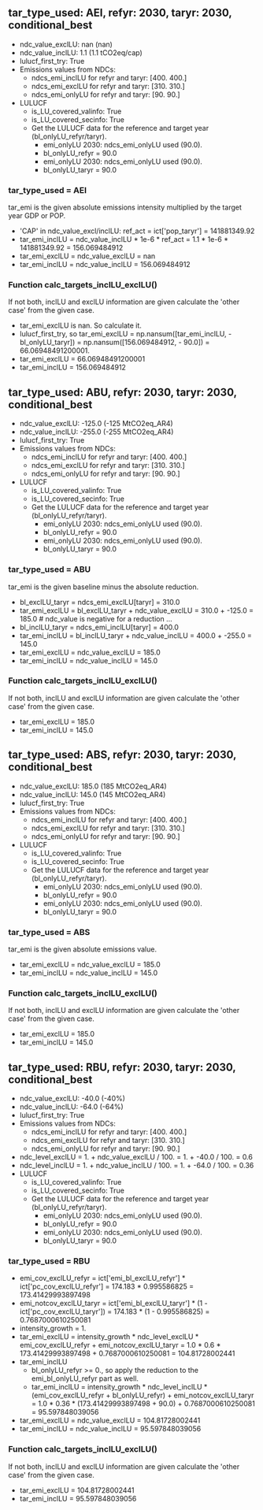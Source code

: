 

## tar_type_used: AEI, refyr: 2030, taryr: 2030, conditional_best
- ndc_value_exclLU: nan (nan)
- ndc_value_inclLU: 1.1 (1.1 tCO2eq/cap)
- lulucf_first_try: True
- Emissions values from NDCs:
  - ndcs_emi_inclLU for refyr and taryr: [400. 400.]
  - ndcs_emi_exclLU for refyr and taryr: [310. 310.]
  - ndcs_emi_onlyLU for refyr and taryr: [90. 90.]
- LULUCF
  - is_LU_covered_valinfo: True
  - is_LU_covered_secinfo: True
  - Get the LULUCF data for the reference and target year (bl_onlyLU_refyr/taryr).
    - emi_onlyLU 2030: ndcs_emi_onlyLU used (90.0).
    - bl_onlyLU_refyr = 90.0
    - emi_onlyLU 2030: ndcs_emi_onlyLU used (90.0).
    - bl_onlyLU_taryr = 90.0
### tar_type_used = AEI
tar_emi is the given absolute emissions intensity multiplied by the target year GDP or POP.
- 'CAP' in ndc_value_excl/inclLU: ref_act = ict['pop_taryr'] = 141881349.92
- tar_emi_inclLU = ndc_value_inclLU * 1e-6 * ref_act = 1.1 * 1e-6 * 141881349.92 = 156.069484912
- tar_emi_exclLU = ndc_value_exclLU = nan
- tar_emi_inclLU = ndc_value_inclLU = 156.069484912
### Function calc_targets_inclLU_exclLU()
If not both, inclLU and exclLU information are given calculate the 'other case' from the given case.
- tar_emi_exclLU is nan. So calculate it.
- lulucf_first_try, so tar_emi_exclLU = np.nansum([tar_emi_inclLU, -bl_onlyLU_taryr]) = np.nansum([156.069484912, - 90.0]) = 66.06948491200001.
- tar_emi_exclLU = 66.06948491200001
- tar_emi_inclLU = 156.069484912

## tar_type_used: ABU, refyr: 2030, taryr: 2030, conditional_best
- ndc_value_exclLU: -125.0 (-125 MtCO2eq_AR4)
- ndc_value_inclLU: -255.0 (-255 MtCO2eq_AR4)
- lulucf_first_try: True
- Emissions values from NDCs:
  - ndcs_emi_inclLU for refyr and taryr: [400. 400.]
  - ndcs_emi_exclLU for refyr and taryr: [310. 310.]
  - ndcs_emi_onlyLU for refyr and taryr: [90. 90.]
- LULUCF
  - is_LU_covered_valinfo: True
  - is_LU_covered_secinfo: True
  - Get the LULUCF data for the reference and target year (bl_onlyLU_refyr/taryr).
    - emi_onlyLU 2030: ndcs_emi_onlyLU used (90.0).
    - bl_onlyLU_refyr = 90.0
    - emi_onlyLU 2030: ndcs_emi_onlyLU used (90.0).
    - bl_onlyLU_taryr = 90.0
### tar_type_used = ABU
tar_emi is the given baseline minus the absolute reduction.
- bl_exclLU_taryr = ndcs_emi_exclLU[taryr] = 310.0
- tar_emi_exclLU = bl_exclLU_taryr + ndc_value_exclLU = 310.0 + -125.0 = 185.0 # ndc_value is negative for a reduction ...
- bl_inclLU_taryr = ndcs_emi_inclLU[taryr] = 400.0
- tar_emi_inclLU = bl_inclLU_taryr + ndc_value_inclLU = 400.0 + -255.0 = 145.0
- tar_emi_exclLU = ndc_value_exclLU = 185.0
- tar_emi_inclLU = ndc_value_inclLU = 145.0
### Function calc_targets_inclLU_exclLU()
If not both, inclLU and exclLU information are given calculate the 'other case' from the given case.
- tar_emi_exclLU = 185.0
- tar_emi_inclLU = 145.0

## tar_type_used: ABS, refyr: 2030, taryr: 2030, conditional_best
- ndc_value_exclLU: 185.0 (185 MtCO2eq_AR4)
- ndc_value_inclLU: 145.0 (145 MtCO2eq_AR4)
- lulucf_first_try: True
- Emissions values from NDCs:
  - ndcs_emi_inclLU for refyr and taryr: [400. 400.]
  - ndcs_emi_exclLU for refyr and taryr: [310. 310.]
  - ndcs_emi_onlyLU for refyr and taryr: [90. 90.]
- LULUCF
  - is_LU_covered_valinfo: True
  - is_LU_covered_secinfo: True
  - Get the LULUCF data for the reference and target year (bl_onlyLU_refyr/taryr).
    - emi_onlyLU 2030: ndcs_emi_onlyLU used (90.0).
    - bl_onlyLU_refyr = 90.0
    - emi_onlyLU 2030: ndcs_emi_onlyLU used (90.0).
    - bl_onlyLU_taryr = 90.0
### tar_type_used = ABS
tar_emi is the given absolute emissions value.
- tar_emi_exclLU = ndc_value_exclLU = 185.0
- tar_emi_inclLU = ndc_value_inclLU = 145.0
### Function calc_targets_inclLU_exclLU()
If not both, inclLU and exclLU information are given calculate the 'other case' from the given case.
- tar_emi_exclLU = 185.0
- tar_emi_inclLU = 145.0

## tar_type_used: RBU, refyr: 2030, taryr: 2030, conditional_best
- ndc_value_exclLU: -40.0 (-40%)
- ndc_value_inclLU: -64.0 (-64%)
- lulucf_first_try: True
- Emissions values from NDCs:
  - ndcs_emi_inclLU for refyr and taryr: [400. 400.]
  - ndcs_emi_exclLU for refyr and taryr: [310. 310.]
  - ndcs_emi_onlyLU for refyr and taryr: [90. 90.]
- ndc_level_exclLU = 1. + ndc_value_exclLU / 100. = 1. + -40.0 / 100. = 0.6
- ndc_level_inclLU = 1. + ndc_value_inclLU / 100. = 1. + -64.0 / 100. = 0.36
- LULUCF
  - is_LU_covered_valinfo: True
  - is_LU_covered_secinfo: True
  - Get the LULUCF data for the reference and target year (bl_onlyLU_refyr/taryr).
    - emi_onlyLU 2030: ndcs_emi_onlyLU used (90.0).
    - bl_onlyLU_refyr = 90.0
    - emi_onlyLU 2030: ndcs_emi_onlyLU used (90.0).
    - bl_onlyLU_taryr = 90.0
### tar_type_used = RBU
- emi_cov_exclLU_refyr = ict['emi_bl_exclLU_refyr'] * ict['pc_cov_exclLU_refyr'] = 174.183 * 0.995586825 = 173.41429993897498
- emi_notcov_exclLU_taryr = ict['emi_bl_exclLU_taryr'] * (1 - ict['pc_cov_exclLU_taryr']) = 174.183 * (1 - 0.995586825) = 0.7687000610250081
- intensity_growth = 1.
- tar_emi_exclLU = intensity_growth * ndc_level_exclLU * emi_cov_exclLU_refyr + emi_notcov_exclLU_taryr = 1.0 * 0.6 * 173.41429993897498 + 0.7687000610250081 = 104.81728002441
- tar_emi_inclLU
  - bl_onlyLU_refyr >= 0., so apply the reduction to the emi_bl_onlyLU_refyr part as well.
  - tar_emi_inclLU = intensity_growth * ndc_level_inclLU * (emi_cov_exclLU_refyr + bl_onlyLU_refyr) + emi_notcov_exclLU_taryr = 1.0 * 0.36 * (173.41429993897498 + 90.0) + 0.7687000610250081 = 95.597848039056
- tar_emi_exclLU = ndc_value_exclLU = 104.81728002441
- tar_emi_inclLU = ndc_value_inclLU = 95.597848039056
### Function calc_targets_inclLU_exclLU()
If not both, inclLU and exclLU information are given calculate the 'other case' from the given case.
- tar_emi_exclLU = 104.81728002441
- tar_emi_inclLU = 95.597848039056